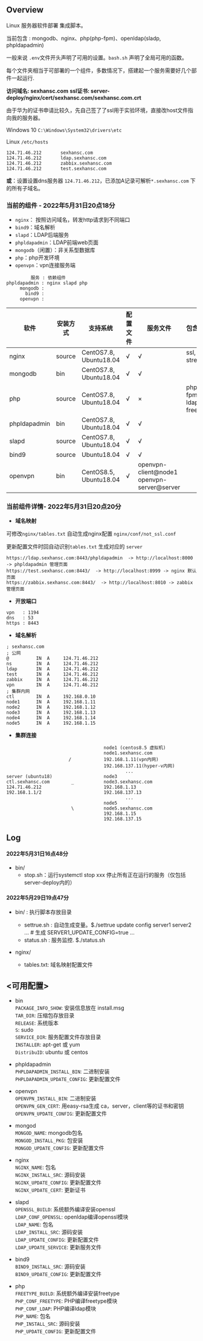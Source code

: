## Overview

Linux 服务器软件部署 集成脚本。

当前包含 : mongodb、nginx、php(php-fpm)、openldap(sladp, phpldapadmin)

一般来说 `.env`文件开头声明了可用的设置。`bash.sh` 声明了全局可用的函数。

每个文件夹相当于可部署的一个组件，多数情况下，搭建起一个服务需要好几个部件一起运行.



**访问域名:  sexhansc.com**
**ssl证书: server-deploy/nginx/cert/sexhansc.com/sexhansc.com.crt**

由于华为的证书申请比较久，先自己签了了ssl用于实验环境，直接改host文件指向我的服务器。

Windows 10 `C:\Windows\System32\drivers\etc`

Linux `/etc/hosts`

```shell
124.71.46.212       sexhansc.com
124.71.46.212       ldap.sexhansc.com
124.71.46.212       zabbix.sexhansc.com
124.71.46.212       test.sexhansc.com
```

**或**：设置设置dns服务器 `124.71.46.212`，已添加A记录可解析`*.sexhansc.com` 下的所有子域名。



###  当前的组件 - 2022年5月31日20点18分

+ `nginx`： 按照访问域名，转发http请求到不同端口
+ `bind9`：域名解析
+ `slapd`：LDAP后端服务
+ `phpldapadmin`：LDAP前端web页面
+ `mongodb`（闲置）：非关系型数据库
+ `php`：php开发环境
+ `openvpn`：vpn连接服务端

```shell
         服务 : 依赖组件
phpldapadmin : nginx slapd php
     mongodb :
       bind9 :
     openvpn :
```



| 软件         | 安装方式 | 支持系统               | 配置文件 | 服务文件                                       | 包含模块                |
| ------------ | -------- | ---------------------- | -------- | ---------------------------------------------- | ----------------------- |
| nginx        | source   | CentOS7.8, Ubuntu18.04 | √        | √                                              | ssl, stream             |
| mongodb      | bin      | CentOS7.8, Ubuntu18.04 | √        | √                                              |                         |
| php          | source   | CentOS7.8, Ubuntu18.04 | √        | ×                                              | php-fpm, ldap, freetype |
| phpldapadmin | bin      | CentOS7.8, Ubuntu18.04 | √        | √                                              |                         |
| slapd        | source   | CentOS7.8, Ubuntu18.04 | √        | √                                              |                         |
| bind9        | source   | Ubuntu18.04            | √        | √                                              |                         |
| openvpn      | bin      | CentOS8.5, Ubuntu18.04 | √        | openvpn-client@node1<br/>openvpn-server@server |                         |



###  当前组件详情- 2022年5月31日20点20分

+ **域名映射**

可修改`nginx/tables.txt` 自动生成nginx配置 `nginx/conf/not_ssl.conf` 

更新配置文件时回自动识别`tables.txt` 生成对应的 `server`

```shell
https://ldap.sexhansc.com:8443/phpldapadmin  -> http://localhost:8000 -> phpldapadmin 管理页面
https://test.sexhansc.com:8443/  -> http://localhost:8999 -> nginx 默认页面
https://zabbix.sexhansc.com:8443/  -> http://localhost:8010 -> zabbix 管理页面
```

+ **开放端口** 

``` shell
vpn   : 1194
dns   : 53
https : 8443
```

+ **域名解析**

```shell
; sexhansc.com
; 公网
@          IN  A     124.71.46.212
ns         IN  A     124.71.46.212
ldap       IN  A     124.71.46.212
test       IN  A     124.71.46.212
zabbix     IN  A     124.71.46.212
vpn        IN  A     124.71.46.212
; 集群内网
ctl        IN  A     192.168.0.10
node1      IN  A     192.168.1.11
node2      IN  A     192.168.1.12
node3      IN  A     192.168.1.13
node4      IN  A     192.168.1.14
node5      IN  A     192.168.1.15
```

+ **集群连接**

```shell
                                    node1 (centos8.5 虚拟机)
                                    node1.sexhansc.com
                       /            192.168.1.11(vpn内网)
                                    192.168.137.11(hyper-v内网)
                                            ...
server (ubuntu18)                   node3
ctl.sexhansc.com        _           node3.sexhansc.com
124.71.46.212                       192.168.1.13
192.168.1.1/2                       192.168.137.13
                                            ...  
                                    node5
                        \           node5.sexhansc.com
                                    192.168.1.15
                                    192.168.137.15
```



## Log

#### 2022年5月31日16点48分

+ bin/
    + stop.sh：运行systemctl stop xxx 停止所有正在运行的服务（仅包括server-deploy内的）

#### 2022年5月29日19点47分


+ bin/ : 执行脚本存放目录
	+ settrue.sh : 自动生成变量。$./settrue update config server1 server2 ...  # 生成 SERVER1_UPDATE_CONFIG=true ...  
  + status.sh : 服务监控. $./status.sh
+ nginx/

  + tables.txt: 域名映射配置文件



## <可用配置>


+ bin<br>
`PACKAGE_INFO_SHOW`: 安装信息放在 install.msg<br>
`TAR_DIR`: 压缩包存放目录<br>
`RELEASE`: 系统版本<br>
`S`: sudo<br>
`SERVICE_DIR`: 服务配置文件存放目录<br>
`INSTALLER`: apt-get 或 yum<br>
`DistribuID`: ubuntu 或 centos<br>

+ phpldapadmin<br>
`PHPLDAPADMIN_INSTALL_BIN`: 二进制安装<br>
`PHPLDAPADMIN_UPDATE_CONFIG`: 更新配置文件<br>

+ openvpn<br>
`OPENVPN_INSTALL_BIN`: 二进制安装<br>
`OPENVPN_GEN_CERT`: 用easy-rsa生成 ca，server，client等的证书和密钥<br>
`OPENVPN_UPDATE_CONFIG`: 更新配置文件<br>

+ mongod<br>
`MONGOD_NAME`: mongodb包名<br>
`MONGOD_INSTALL_PKG`: 包安装<br>
`MONGOD_UPDATE_CONFIG`: 更新配置文件<br>

+ nginx<br>
`NGINX_NAME`: 包名<br>
`NGINX_INSTALL_SRC`: 源码安装<br>
`NGINX_UPDATE_CONFIG`: 更新配置文件<br>
`NGINX_UPDATE_CERT`: 更新证书<br>

+ slapd<br>
`OPENSSL_BUILD`: 系统额外编译安装openssl<br>
`LDAP_CONF_OPENSSL`: openldap编译openssl模块<br>
`LDAP_NAME`: 包名<br>
`LDAP_INSTALL_SRC`: 源码安装<br>
`LDAP_UPDATE_CONFIG`: 更新配置文件<br>
`LDAP_UPDATE_SERVICE`: 更新服务文件<br>

+ bind9<br>
`BIND9_INSTALL_SRC`: 源码安装<br>
`BIND9_UPDATE_CONFIG`: 更新配置文件<br>

+ php<br>
`FREETYPE_BUILD`: 系统额外编译安装freetype<br>
`PHP_CONF_FREETYPE`: PHP编译freetype模块<br>
`PHP_CONF_LDAP`: PHP编译ldap模块<br>
`PHP_NAME`: 包名<br>
`PHP_INSTALL_SRC`: 源码安装<br>
`PHP_UPDATE_CONFIG`: 更新配置文件<br>
